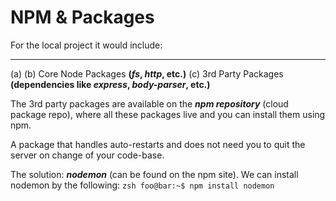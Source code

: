 # NPM & Packages

For the local project it would include:
- - - - - - - - - - - - - - - - - - - -

(a) <Your Code>
(b) Core Node Packages **(_fs_, _http_, etc.)**
(c) 3rd Party Packages **(dependencies like _express_, _body-parser_, etc.)**

The 3rd party packages are available on the ___npm repository___ (cloud package repo), where all these packages live and you can install them using npm.

A package that handles auto-restarts and does not need you to quit the server on change of your code-base.

The solution: ***nodemon*** (can be found on the npm site).
We can install nodemon by the following: 
	```zsh
	foo@bar:~$ npm install nodemon
	``` 